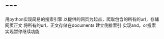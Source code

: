 # ---

用python实现简易的搜索引擎
以提供的网页为起点，爬取包含的所有的url，存储网页正文
将所有的url，正文存储在documents
建立倒排索引
实现and，or搜索
实现暂停继续功能
